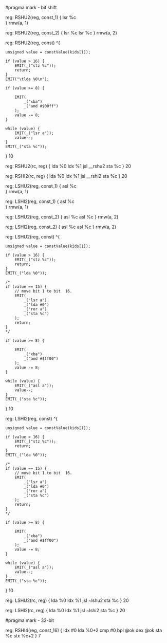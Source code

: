 #pragma mark - bit shift

reg: RSHU2(reg, const_1) {
    lsr %c    
} rmw(a, 1)

reg: RSHU2(reg, const_2) {
    lsr %c
    lsr %c
} rmw(a, 2)

reg: RSHU2(reg, const) ^{

    unsigned value = constValue(kids[1]);

    if (value > 16) {
        EMIT(_("stz %c"));
        return;
    }
    EMIT("\tlda %0\n");

    if (value >= 8) {

        EMIT(
            _("xba")
            _("and #$00ff")
        );
        value -= 8;
    }

    while (value) {
        EMIT(_("lsr a"));
        value--;
    }
    EMIT(_("sta %c"));

} 10

reg: RSHU2(rc, reg) {
    lda %0
    ldx %1
    jsl __rshu2
    sta %c
} 20

reg: RSHI2(rc, reg) {
    lda %0
    ldx %1
    jsl __rshi2
    sta %c
} 20

reg: LSHU2(reg, const_1) {
    asl %c    
} rmw(a, 1)

reg: LSHI2(reg, const_1) {
    asl %c    
} rmw(a, 1)


reg: LSHU2(reg, const_2) {
    asl %c
    asl %c
} rmw(a, 2)

reg: LSHI2(reg, const_2) {
    asl %c
    asl %c
} rmw(a, 2)

reg: LSHU2(reg, const) ^{

    unsigned value = constValue(kids[1]);

    if (value > 16) {
        EMIT(_("stz %c"));
        return;
    }
    EMIT(_("lda %0"));

    /*
    if (value == 15) {
        // move bit 1 to bit  16.
        EMIT(
            _("lsr a")
            _("lda #0")
            _("ror a")
            _("sta %c")
        );
        return;
    }
    */

    if (value >= 8) {

        EMIT(
            _("xba")
            _("and #$ff00")
        );
        value -= 8;
    }

    while (value) {
        EMIT(_("asl a"));
        value--;
    }
    EMIT(_("sta %c"));

} 10

reg: LSHI2(reg, const) ^{

    unsigned value = constValue(kids[1]);

    if (value > 16) {
        EMIT(_("stz %c"));
        return;
    }
    EMIT(_("lda %0"));

    /*
    if (value == 15) {
        // move bit 1 to bit  16.
        EMIT(
            _("lsr a")
            _("lda #0")
            _("ror a")
            _("sta %c")
        );
        return;
    }
    */

    if (value >= 8) {

        EMIT(
            _("xba")
            _("and #$ff00")
        );
        value -= 8;
    }

    while (value) {
        EMIT(_("asl a"));
        value--;
    }
    EMIT(_("sta %c"));
} 10


reg: LSHU2(rc, reg) {
    lda %0
    ldx %1
    jsl ~lshu2
    sta %c
} 20

reg: LSHI2(rc, reg) {
    lda %0
    ldx %1
    jsl ~lshi2
    sta %c
} 20


#pragma mark - 32-bit


reg: RSHI4(reg, const_16) {
    ldx #0
    lda %0+2
    cmp #0
    bpl @ok
    dex
@ok
    sta %c
    stx %c+2
} 7


